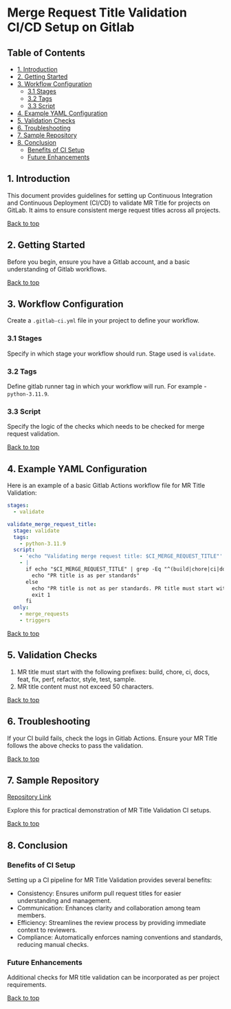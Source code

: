 
# Merge Request Title Validation CI/CD Setup on Gitlab

## Table of Contents

- [1. Introduction](#1-introduction)
- [2. Getting Started](#2-getting-started)
- [3. Workflow Configuration](#3-workflow-configuration)
  - [3.1 Stages](#31-stages)
  - [3.2 Tags](#32-tags)
  - [3.3 Script](#33-script)
- [4. Example YAML Configuration](#4-example-yaml-configuration)
- [5. Validation Checks](#5-validation-checks)
- [6. Troubleshooting](#6-troubleshooting)
- [7. Sample Repository](#7-sample-repository)
- [8. Conclusion](#8-conclusion)
  - [Benefits of CI Setup](#benefits-of-ci-setup)
  - [Future Enhancements](#future-enhancements)

## 1. Introduction

This document provides guidelines for setting up Continuous Integration and Continuous Deployment (CI/CD) to validate MR Title for projects on GitLab. It aims to ensure consistent merge request titles across all projects.

[Back to top](#table-of-contents)

## 2. Getting Started

Before you begin, ensure you have a Gitlab account, and a basic understanding of Gitlab workflows.

[Back to top](#table-of-contents)

## 3. Workflow Configuration

Create a `.gitlab-ci.yml` file in your project to define your workflow.

### 3.1 Stages

Specify in which stage your workflow should run. Stage used is `validate`.

### 3.2 Tags

Define gitlab runner tag in which your workflow will run. For example - `python-3.11.9`.

### 3.3 Script

Specify the logic of the checks which needs to be checked for merge request validation.

[Back to top](#table-of-contents)

## 4. Example YAML Configuration

Here is an example of a basic Gitlab Actions workflow file for MR Title Validation:

```yaml
stages:
  - validate

validate_merge_request_title:
  stage: validate
  tags:
    - python-3.11.9
  script:
    - 'echo "Validating merge request title: $CI_MERGE_REQUEST_TITLE"'
    - |
      if echo "$CI_MERGE_REQUEST_TITLE" | grep -Eq "^(build|chore|ci|docs|feat|fix|perf|refactor|style|test|sample): [a-zA-Z0-9 ]{0,50}$"; then
        echo "PR title is as per standards"
      else
        echo "PR title is not as per standards. PR title must start with one of the following prefixes: build, chore, ci, docs, feat, fix, perf, refactor, style, test, sample. PR title content must not exceed 50 characters."
        exit 1
      fi
  only:
    - merge_requests
    - triggers
```

[Back to top](#table-of-contents)

## 5. Validation Checks

1. MR title must start with the following prefixes: build, chore, ci, docs, feat, fix, perf, refactor, style, test, sample.
2. MR title content must not exceed 50 characters.

[Back to top](#table-of-contents)

## 6. Troubleshooting

If your CI build fails, check the logs in Gitlab Actions. Ensure your MR Title follows the above checks to pass the validation.

[Back to top](#table-of-contents)

## 7. Sample Repository

[Repository Link](https://gitlab.osmosys.co/sujoy.p/devops-testing/-/tree/main?ref_type=heads)

Explore this for practical demonstration of MR Title Validation CI setups.

[Back to top](#table-of-contents)

## 8. Conclusion

### Benefits of CI Setup

Setting up a CI pipeline for MR Title Validation provides several benefits:

- Consistency: Ensures uniform pull request titles for easier understanding and management.
- Communication: Enhances clarity and collaboration among team members.
- Efficiency: Streamlines the review process by providing immediate context to reviewers.
- Compliance: Automatically enforces naming conventions and standards, reducing manual checks.

### Future Enhancements

Additional checks for MR title validation can be incorporated as per project requirements.

[Back to top](#table-of-contents)
